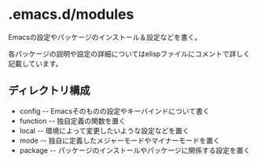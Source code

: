 # .emacs.d/modules

Emacsの設定やパッケージのインストール＆設定などを書く。

各パッケージの説明や設定の詳細についてはelispファイルにコメントで詳しく記載しています。

## ディレクトリ構成

* config -- Emacsそのものの設定やキーバインドについて書く
* function -- 独自定義の関数を置く
* local -- 環境によって変更したいような設定などを置く
* mode -- 独自に定義したメジャーモードやマイナーモードを置く
* package -- パッケージのインストールやパッケージに関係する設定を置く
